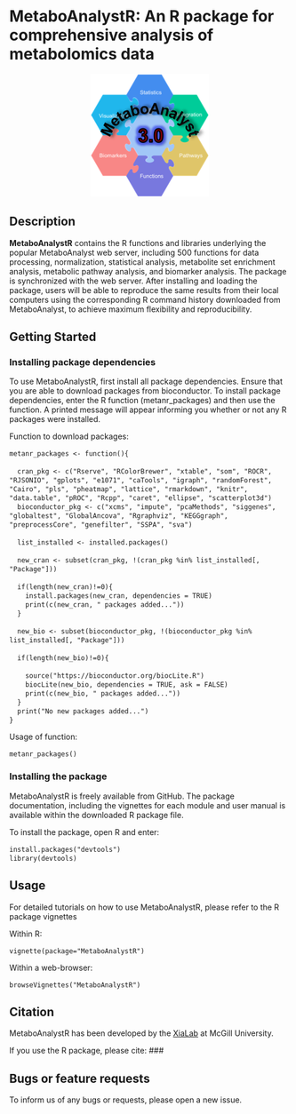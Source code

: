 # MetaboAnalystR: An R package for comprehensive analysis of metabolomics data

<p align="center">
  <img src="https://github.com/jsychong/MetaboAnalystR/blob/master/docs/metaboanalyst_logo.png">
</p>

## Description 

**MetaboAnalystR** contains the R functions and libraries underlying the popular MetaboAnalyst web server, including 500 functions for data processing, normalization, statistical analysis, metabolite set enrichment analysis, metabolic pathway analysis, and biomarker analysis. The package is synchronized with the web server. After installing and loading the package, users will be able to reproduce the same results from their local computers using the corresponding R command history downloaded from MetaboAnalyst, to achieve maximum flexibility and reproducibility.

## Getting Started

### Installing package dependencies 

To use MetaboAnalystR, first install all package dependencies. Ensure that you are able to download packages from bioconductor. To install package dependencies, enter the R function (metanr_packages) and then use the function. A printed message will appear informing you whether or not any R packages were installed. 

Function to download packages:
```
metanr_packages <- function(){
  
  cran_pkg <- c("Rserve", "RColorBrewer", "xtable", "som", "ROCR", "RJSONIO", "gplots", "e1071", "caTools", "igraph", "randomForest", "Cairo", "pls", "pheatmap", "lattice", "rmarkdown", "knitr", "data.table", "pROC", "Rcpp", "caret", "ellipse", "scatterplot3d")
  bioconductor_pkg <- c("xcms", "impute", "pcaMethods", "siggenes", "globaltest", "GlobalAncova", "Rgraphviz", "KEGGgraph", "preprocessCore", "genefilter", "SSPA", "sva")
  
  list_installed <- installed.packages()
  
  new_cran <- subset(cran_pkg, !(cran_pkg %in% list_installed[, "Package"]))
  
  if(length(new_cran)!=0){
    install.packages(new_cran, dependencies = TRUE)
    print(c(new_cran, " packages added..."))
  }
  
  new_bio <- subset(bioconductor_pkg, !(bioconductor_pkg %in% list_installed[, "Package"]))
  
  if(length(new_bio)!=0){
    
    source("https://bioconductor.org/biocLite.R")
    biocLite(new_bio, dependencies = TRUE, ask = FALSE)
    print(c(new_bio, " packages added..."))
  }
  print("No new packages added...")
}
```
Usage of function:
```
metanr_packages()
```

### Installing the package

MetaboAnalystR is freely available from GitHub. The package documentation, including the vignettes for each module and user manual is available within the downloaded R package file.

To install the package, open R and enter:

```
install.packages("devtools")
library(devtools)
```
## Usage

For detailed tutorials on how to use MetaboAnalystR, please refer to the R package vignettes 

Within R:
```
vignette(package="MetaboAnalystR")
```

Within a web-browser:
```
browseVignettes("MetaboAnalystR")
```

## Citation

MetaboAnalystR has been developed by the [XiaLab](http://www.xialab.ca/) at McGill University. 

If you use the R package, please cite: ###

## Bugs or feature requests

To inform us of any bugs or requests, please open a new issue. 





